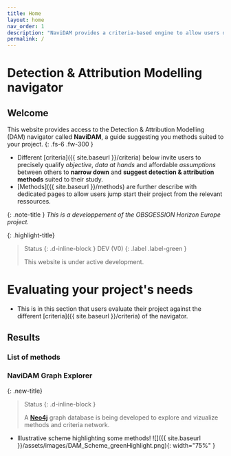 ```yaml
---
title: Home
layout: home
nav_order: 1
description: "NaviDAM provides a criteria-based engine to allow users describing their case-study properties and identify a set of suited attribution methods."
permalink: /
---
```


# **Detection & Attribution Modelling navigator**


## Welcome
This website provides access to the Detection & Attribution Modelling (DAM) navigator called **NaviDAM**, a guide suggesting you methods suited to your project.
{: .fs-6 .fw-300 }


- Different [criteria]({{ site.baseurl }}/criteria) below invite users to precisely qualify _objective_, _data at hands_ and affordable _assumptions_ between others to **narrow down** and **suggest detection & attribution methods** suited to their study.
- [Methods]({{ site.baseurl }}/methods) are further describe with dedicated pages to allow users jump start their project from the relevant ressources.

{: .note-title }
_This is a developpement of the OBSGESSION Horizon Europe project._

{: .highlight-title}
> Status
> {: .d-inline-block }
> DEV (V0)
> {: .label .label-green }
> 
> This website is under active development.


# Evaluating your project's needs

- This is in this section that users evaluate their project against the different [criteria]({{ site.baseurl }}/criteria) of the navigator.

<script id="site-baseurl" type="application/json">
  "{{ site.baseurl }}"
</script>

<script id="cat-dicts" type="application/json">
  {{ site.data.cat_dicts | jsonify }}
</script>

<script id="criteria-mapping" type="application/json">
  {{ site.data.criteria_mapping | jsonify }}
</script>

<script id="method-data" type="application/json">
  {{ site.data.method_assessments_clean | jsonify }}
</script>

<div id="criteria-filters"></div>


## Results 


### List of methods

<div id="filtered-methods"></div>



### NaviDAM Graph Explorer

{: .new-title}
> Status
> {: .d-inline-block }
> 
> A <a href="https://neo4j.com/docs/getting-started/graph-database/" target="_blank" rel="noopener noreferrer"><strong>Neo4j</strong></a> graph database is being developed to explore and vizualize methods and criteria network.

- Illustrative scheme highlighting some methods!
![]({{ site.baseurl }}/assets/images/DAM_Scheme_greenHighlight.png){: width="75%" }




[Just the Docs]: https://just-the-docs.github.io/just-the-docs/
[GitHub Pages]: https://docs.github.com/en/pages
[Jekyll]: https://jekyllrb.com
[Bundler]: https://bundler.io/
[Markdown]: https://daringfireball.net/projects/markdown/
<!-- [**Neo4j**]: https://neo4j.com/docs/getting-started/graph-database/ -->
